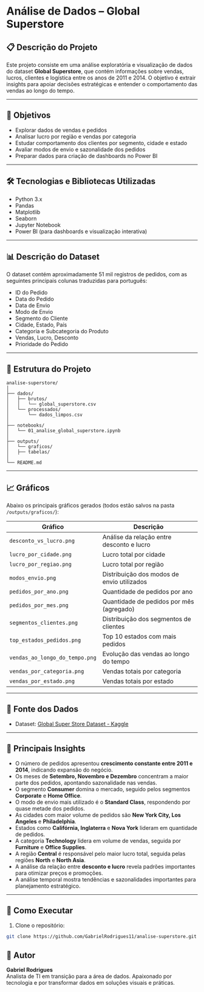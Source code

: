 # Análise de Dados – Global Superstore

## 📋 Descrição do Projeto

Este projeto consiste em uma análise exploratória e visualização de dados do dataset **Global Superstore**, que contém informações sobre vendas, lucros, clientes e logística entre os anos de 2011 e 2014. O objetivo é extrair insights para apoiar decisões estratégicas e entender o comportamento das vendas ao longo do tempo.

---

## 🎯 Objetivos

- Explorar dados de vendas e pedidos
- Analisar lucro por região e vendas por categoria
- Estudar comportamento dos clientes por segmento, cidade e estado
- Avaliar modos de envio e sazonalidade dos pedidos
- Preparar dados para criação de dashboards no Power BI

---

## 🛠 Tecnologias e Bibliotecas Utilizadas

- Python 3.x  
- Pandas  
- Matplotlib  
- Seaborn  
- Jupyter Notebook  
- Power BI (para dashboards e visualização interativa)

---

## 📊 Descrição do Dataset

O dataset contém aproximadamente 51 mil registros de pedidos, com as seguintes principais colunas traduzidas para português:

- ID do Pedido  
- Data do Pedido  
- Data de Envio  
- Modo de Envio  
- Segmento do Cliente  
- Cidade, Estado, País  
- Categoria e Subcategoria do Produto  
- Vendas, Lucro, Desconto  
- Prioridade do Pedido  

---

## 📁 Estrutura do Projeto

```
analise-superstore/
│
├── dados/
│   ├── brutos/
│   │   └── global_superstore.csv
│   └── processados/
│       └── dados_limpos.csv
│
├── notebooks/
│   └── 01_analise_global_superstore.ipynb
│
├── outputs/
│   └── graficos/
│   ├── tabelas/
│
└── README.md
```
---

## 📈 Gráficos

Abaixo os principais gráficos gerados (todos estão salvos na pasta `/outputs/graficos/`):

| Gráfico                   | Descrição                                      |
|---------------------------|------------------------------------------------|
| `desconto_vs_lucro.png`   | Análise da relação entre desconto e lucro      |
| `lucro_por_cidade.png`    | Lucro total por cidade                          |
| `lucro_por_regiao.png`    | Lucro total por região                          |
| `modos_envio.png`         | Distribuição dos modos de envio utilizados     |
| `pedidos_por_ano.png`     | Quantidade de pedidos por ano                   |
| `pedidos_por_mes.png`     | Quantidade de pedidos por mês (agregado)       |
| `segmentos_clientes.png`  | Distribuição dos segmentos de clientes         |
| `top_estados_pedidos.png` | Top 10 estados com mais pedidos                 |
| `vendas_ao_longo_do_tempo.png` | Evolução das vendas ao longo do tempo      |
| `vendas_por_categoria.png`| Vendas totais por categoria                      |
| `vendas_por_estado.png`   | Vendas totais por estado                         |

---

## 📖 Fonte dos Dados

- Dataset: [Global Super Store Dataset - Kaggle](https://www.kaggle.com/datasets/apoorvaappz/global-super-store-dataset/data)

---

## 📌 Principais Insights

- O número de pedidos apresentou **crescimento constante entre 2011 e 2014**, indicando expansão do negócio.  
- Os meses de **Setembro, Novembro e Dezembro** concentram a maior parte dos pedidos, apontando sazonalidade nas vendas.  
- O segmento **Consumer** domina o mercado, seguido pelos segmentos **Corporate** e **Home Office**.  
- O modo de envio mais utilizado é o **Standard Class**, respondendo por quase metade dos pedidos.  
- As cidades com maior volume de pedidos são **New York City, Los Angeles** e **Philadelphia**.  
- Estados como **Califórnia, Inglaterra** e **Nova York** lideram em quantidade de pedidos.  
- A categoria **Technology** lidera em volume de vendas, seguida por **Furniture** e **Office Supplies**.  
- A região **Central** é responsável pelo maior lucro total, seguida pelas regiões **North** e **North Asia**.  
- A análise da relação entre **desconto e lucro** revela padrões importantes para otimizar preços e promoções.  
- A análise temporal mostra tendências e sazonalidades importantes para planejamento estratégico.

---

## 🚀 Como Executar

1. Clone o repositório:
```bash
git clone https://github.com/GabrielRodrigues11/analise-superstore.git
```

## 💼 Autor

**Gabriel Rodrigues**  
Analista de TI em transição para a área de dados. Apaixonado por tecnologia e por transformar dados em soluções visuais e práticas.